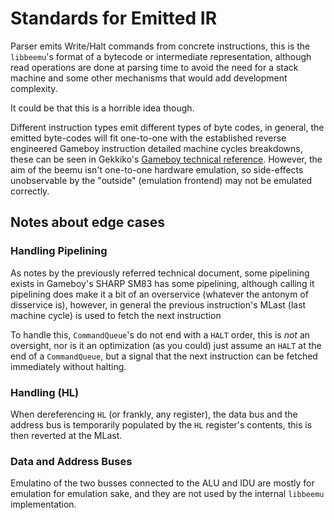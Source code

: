 # Standards for Emitted IR

Parser emits Write/Halt commands from concrete
instructions, this is the `libbeemu`'s format of
a bytecode or intermediate representation,
although read operations are done at parsing
time to avoid the need for a stack machine
and some other mechanisms that would add 
development complexity.

It could be that this is a horrible idea though.

Different instruction types emit different types
of byte codes, in general, the emitted byte-codes
will fit one-to-one with the established reverse
engineered Gameboy instruction detailed machine
cycles breakdowns, these can be seen in Gekkiko's
[Gameboy technical reference](https://gekkio.fi/files/gb-docs/gbctr.pdf).
However, the aim of the beemu isn't one-to-one
hardware emulation, so side-effects unobservable
by the "outside" (emulation frontend) may not
be emulated correctly.

## Notes about edge cases

### Handling Pipelining

As notes by the previously referred technical
document, some pipelining exists in Gameboy's
SHARP SM83 has some pipelining, although
calling it pipelining does make it a bit of an
overservice (whatever the antonym of disservice is),
however, in general the previous instruction's MLast
(last machine cycle) is used to fetch the next instruction

To handle this, `CommandQueue`'s do not
end with a `HALT` order, this is *not* an
oversight, nor is it an optimization (as you could)
just assume an `HALT` at the end of a `CommandQueue`,
but a signal that the next instruction can be
fetched immediately without halting.

### Handling (HL)

When dereferencing `HL` (or frankly, any register),
the data bus and the address bus is temporarily
populated by the `HL` register's contents, this
is then reverted at the MLast.

### Data and Address Buses

Emulatino of the two busses connected to the
ALU and IDU are mostly for emulation for emulation
sake, and they are not used by the internal
`libbeemu` implementation.

